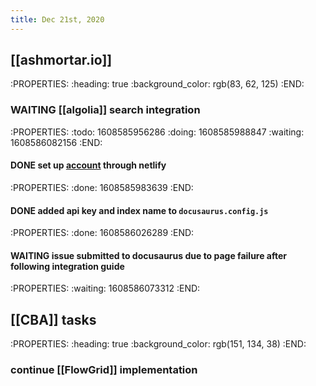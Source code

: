 ```yaml
---
title: Dec 21st, 2020
---
```


## [[ashmortar.io]]
:PROPERTIES:
:heading: true
:background_color: rgb(83, 62, 125)
:END:
### WAITING [[algolia]] search integration
:PROPERTIES:
:todo: 1608585956286
:doing: 1608585988847
:waiting: 1608586082156
:END:
#### DONE set up [account](https://www.algolia.com/apps/8360ZGF9S6/dashboard) through netlify
:PROPERTIES:
:done: 1608585983639
:END:
#### DONE added api key and index name to `docusaurus.config.js`
:PROPERTIES:
:done: 1608586026289
:END:
#### WAITING issue submitted to docusaurus due to page failure after following integration guide
:PROPERTIES:
:waiting: 1608586073312
:END:
## [[CBA]] tasks
:PROPERTIES:
:heading: true
:background_color: rgb(151, 134, 38)
:END:
### continue [[FlowGrid]] implementation
###
